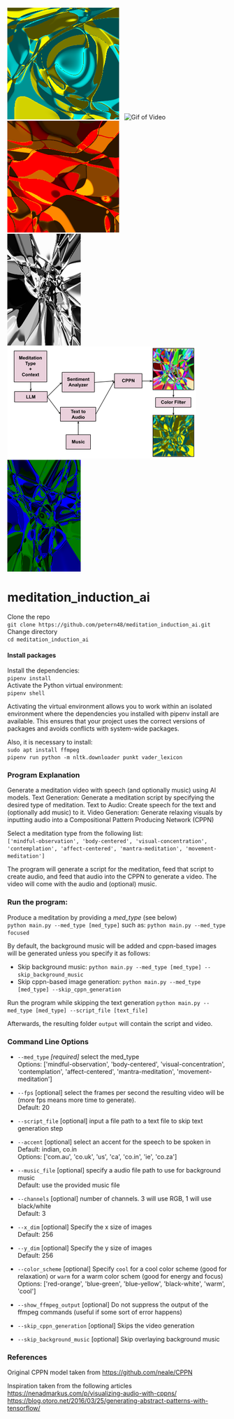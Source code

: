 ![Blue Yellow Image](examples/color-scheme-images/blue-yellow.png) &nbsp;
![Gif of Video](/examples/cppn-video.gif) &nbsp;
![Red Orange Image](examples/color-scheme-images/red-orange.png) &nbsp;  
![Black White Image](examples/color-scheme-images/black-white-small.png) &nbsp;
![Program Structure Diagram](assets/meditation-induction-diagram.png) &nbsp;
![Blue Green Image](examples/color-scheme-images/blue-green-small.png)

<!-- ![Cool Image](/examples/color-scheme-images/cool-cppn-img.png) &nbsp; -->
<!-- ![Warm Image](/examples/color-scheme-images/warm-cppn-img.png) -->


# meditation_induction_ai
Clone the repo  
`git clone https://github.com/petern48/meditation_induction_ai.git`  
Change directory  
`cd meditation_induction_ai`

#### Install packages
Install the dependencies:  
`pipenv install`  
Activate the Python virtual environment:  
`pipenv shell`

Activating the virtual environment allows you to work within an isolated environment where the dependencies you installed with pipenv install are available. This ensures that your project uses the correct versions of packages and avoids conflicts with system-wide packages.

Also, it is necessary to install:  
`sudo apt install ffmpeg`  
`pipenv run python -m nltk.downloader punkt vader_lexicon`

### Program Explanation
Generate a meditation video with speech (and optionally music) using AI models.
Text Generation: Generate a meditation script by specifying the desired type of meditation.
Text to Audio: Create speech for the text and (optionally add music) to it.
Video Generation: Generate relaxing visuals by inputting audio into a Compositional Pattern Producing Network (CPPN)

Select a meditation type from the following list:  
`['mindful-observation', 'body-centered', 'visual-concentration', 'contemplation', 'affect-centered', 'mantra-meditation', 'movement-meditation']`

The program will generate a script for the meditation, feed that script to create audio, and feed that
audio into the CPPN to generate a video. The video will come with the audio and (optional) music. 

### Run the program:
Produce a meditation by providing a *med_type* (see below)  
`python main.py --med_type [med_type]`
such as:
`python main.py --med_type focused`

By default, the background music will be added and cppn-based images will be generated unless you specify it as follows:
- Skip background music: `python main.py --med_type [med_type] --skip_background_music`
- Skip cppn-based image generation: `python main.py --med_type [med_type] --skip_cppn_generation`

Run the program while skipping the text generation
`python main.py --med_type [med_type] --script_file [text_file]`

Afterwards, the resulting folder `output` will contain the script and video.

### Command Line Options

- `--med_type` _[required]_ select the med_type  
Options: ['mindful-observation', 'body-centered', 'visual-concentration', 'contemplation', 'affect-centered', 'mantra-meditation', 'movement-meditation']

- `--fps` [optional] select the frames per second the resulting video will be (more fps means more time to generate).  
Default: 20

- `--script_file` [optional] input a file path to a text file to skip text generation step

<!-- - `--text_gen_only` [optional] stop after generating the meditation script -->

- `--accent` [optional] select an accent for the speech to be spoken in  
Default: indian, co.in   
Options: ['com.au', 'co.uk', 'us', 'ca', 'co.in', 'ie', 'co.za']

- `--music_file` [optional] specify a audio file path to use for background music  
Default: use the provided music file

- `--channels` [optional] number of channels. 3 will use RGB, 1 will use black/white  
Default: 3

- `--x_dim` [optional] Specify the x size of images  
Default: 256

- `--y_dim` [optional] Specify the y size of images  
Default: 256

<!-- - `--out_file` [optional] Specify the name of the output file  
Default: med_video.mp4 -->

- `--color_scheme` [optional] Specify `cool` for a cool color scheme (good for relaxation) or `warm` for a warm color schem (good for energy and focus)  
Options: ['red-orange', 'blue-green', 'blue-yellow', 'black-white', 'warm', 'cool']

- `--show_ffmpeg_output` [optional] Do not suppress the output of the ffmpeg commands (useful if some sort of error happens)  

- `--skip_cppn_generation` [optional] Skips the video generation

- `--skip_background_music` [optional] Skip overlaying background music


<!-- 
### Types of Meditation
- `focused` focus on each of the 5 senses  
Benefits: enhance focus and attention

- `body scan` slowly tighten and relax one muscle at a time  
Benefits: relax and reduce tension in the body, unwind before bedtime, sync body and mind

- `visualization` imagine vivid scene using all 5 senses  
Benefits: boost mood, reduce stress, promote inner peace  

- `reflection` pay attention to the feelings and thoughts that arise  
Benefits: increase self-awareness, emotional regulation, mindfulness, gratitude

- `movement` focus by performing various body motions, focus on the fluidity of motions  
Benefits: improve mind body connection, energy, vitality, and systems of the body (e.g digestive, immune) -->

### References
Original CPPN model taken from https://github.com/neale/CPPN

Inspiration taken from the following articles  
https://nenadmarkus.com/p/visualizing-audio-with-cppns/  
https://blog.otoro.net/2016/03/25/generating-abstract-patterns-with-tensorflow/